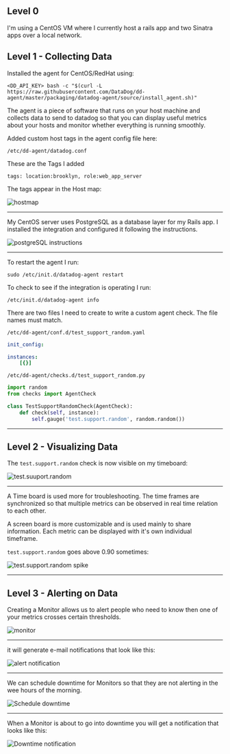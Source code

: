 ## Level 0

I'm using a CentOS VM where I currently host a rails app and two Sinatra apps
over a local network.

## Level 1 - Collecting Data

Installed the agent for CentOS/RedHat using:

    <DD_API_KEY> bash -c "$(curl -L https://raw.githubusercontent.com/DataDog/dd-agent/master/packaging/datadog-agent/source/install_agent.sh)"

The agent is a piece of software that runs on your host machine and collects
data to send to datadog so that you can display useful metrics about your
hosts and monitor whether everything is running smoothly.

Added custom host tags in the agent config file here:

    /etc/dd-agent/datadog.conf

These are the Tags I added

    tags: location:brooklyn, role:web_app_server

The tags appear in the Host map:

![hostmap](https://s3-us-west-2.amazonaws.com/datadoghiringimages/dd_01.png)

***

My CentOS server uses PostgreSQL as a database layer for my Rails app. I
installed the integration and configured it following the instructions.

![postgreSQL instructions](https://s3-us-west-2.amazonaws.com/datadoghiringimages/dd_02.png)

***

To restart the agent I run:

    sudo /etc/init.d/datadog-agent restart

To check to see if the integration is operating I run:

    /etc/init.d/datadog-agent info

There are two files I need to create to write a custom agent check. The file
names must match.

    /etc/dd-agent/conf.d/test_support_random.yaml

```yaml
init_config:

instances:
    [{}]
```

    /etc/dd-agent/checks.d/test_support_random.py

```python
import random
from checks import AgentCheck

class TestSupportRandomCheck(AgentCheck):
    def check(self, instance):
        self.gauge('test.support.random', random.random())
```

***

## Level 2 - Visualizing Data

The `test.support.random` check is now visible on my timeboard:

![test.suuport.random](https://s3-us-west-2.amazonaws.com/datadoghiringimages/dd_03.png)

***

A Time board is used more for troubleshooting. The time frames are synchronized
so that multiple metrics can be observed in real time relation to each other.

A screen board is more customizable and is used mainly to share information.
Each metric can be displayed with it's own individual timeframe.

`test.support.random` goes above 0.90 sometimes:

![test.support.random spike](https://s3-us-west-2.amazonaws.com/datadoghiringimages/dd_04.png)

***

## Level 3 - Alerting on Data

Creating a Monitor allows us to alert people who need to know then one of your
metrics crosses certain thresholds.

![monitor](https://s3-us-west-2.amazonaws.com/datadoghiringimages/dd_05.png)

***

it will generate e-mail notifications that look like this:

![alert notification](https://s3-us-west-2.amazonaws.com/datadoghiringimages/dd_06.png)

***

We can schedule downtime for Monitors so that they are not alerting in the wee
hours of the morning.

![Schedule downtime](https://s3-us-west-2.amazonaws.com/datadoghiringimages/dd_07.png)

***

When a Monitor is about to go into downtime you will get a notification that
looks like this:

![Downtime notification](https://s3-us-west-2.amazonaws.com/datadoghiringimages/dd_08.png)
